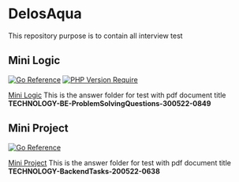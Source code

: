 # DelosAqua

This repository purpose is to contain all interview test

## Mini Logic
[![Go Reference](https://pkg.go.dev/badge/golang.org/x/image.svg)](https://go.dev/) [![PHP Version Require](http://poser.pugx.org/kuttitasks/php/require/php)](https://www.php.net/)

[Mini Logic](https://github.com/fajriardiansyahh/DelosAqua/tree/master/MiniLogic) This is the answer folder for test with pdf document title **TECHNOLOGY-BE-ProblemSolvingQuestions-300522-0849**

## Mini Project
[![Go Reference](https://pkg.go.dev/badge/golang.org/x/image.svg)](https://go.dev/)

[Mini Project](https://github.com/fajriardiansyahh/DelosAqua/tree/master/MiniProject) This is the answer folder for test with pdf document title **TECHNOLOGY-BackendTasks-200522-0638**

